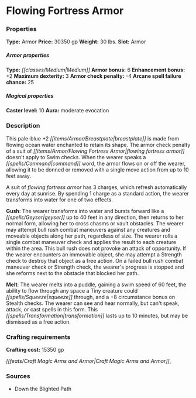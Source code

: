 ﻿---
Title: "Flowing Fortress Armor"
Type: "Armor"
Price: "30350 gp"
Weight: "30 lbs."
Slot: "Armor"
Armor properties Type: "Medium"
Armor bonus: "6"
Enhancement bonus: "+2"
Maximum dexterity: "3"
Armor check penalty: "-4"
Arcane spell failure chance: "25"
Caster level: "10"
Aura: "moderate evocation"
Description: |
  "This pale-blue _+2 breastplate_ is made from flowing ocean water enchanted to retain its shape. The armor check penalty of a suit of _flowing fortress armor_ doesn't apply to Swim checks. When the wearer speaks a command word, the armor flows on or off the wearer, allowing it to be donned or removed with a single move action from up to 10 feet away.
  A suit of _flowing fortress armor_ has 3 charges, which refresh automatically every day at sunrise. By spending 1 charge as a standard action, the wearer transforms into water for one of two effects.
  **Gush**: The wearer transforms into water and bursts forward like a geyser up to 40 feet in any direction, then returns to her normal form, allowing her to cross chasms or vault obstacles. The wearer may attempt bull rush combat maneuvers against any creatures and moveable objects along her path, regardless of size. The wearer rolls a single combat maneuver check and applies the result to each creature within the area. This bull rush does not provoke an attack of opportunity. If the wearer encounters an immovable object, she may attempt a Strength check to destroy that object as a free action. On a failed bull rush combat maneuver check or Strength check, the wearer's progress is stopped and she reforms next to the obstacle that blocked her path.
  **Melt**: The wearer melts into a puddle, gaining a swim speed of 60 feet, the ability to flow through any space a Tiny creature could squeeze through, and a +8 circumstance bonus on Stealth checks. The wearer can see and hear normally, but can't speak, attack, or cast spells in this form. This transformation lasts up to 10 minutes, but may be dismissed as a free action."
Crafting cost: "15350 gp"
Sources: "['Down the Blighted Path']"
---

# Flowing Fortress Armor

### Properties

**Type:** Armor **Price:** 30350 gp **Weight:** 30 lbs. **Slot:** Armor

##### Armor properties

**Type:** _[[classes/Medium|Medium]]_ **Armor bonus:** 6 **Enhancement bonus:** +2 **Maximum dexterity:** 3 **Armor check penalty:** -4 **Arcane spell failure chance:** 25

##### Magical properties

**Caster level:** 10 **Aura:** moderate evocation

### Description

This pale-blue +2 _[[items/Armor/Breastplate|breastplate]]_ is made from flowing ocean water enchanted to retain its shape. The armor check penalty of a suit of _[[items/Armor/Flowing Fortress Armor|flowing fortress armor]]_ doesn't apply to Swim checks. When the wearer speaks a _[[spells/Command|command]]_ word, the armor flows on or off the wearer, allowing it to be donned or removed with a single move action from up to 10 feet away.

A suit of _flowing fortress armor_ has 3 charges, which refresh automatically every day at sunrise. By spending 1 charge as a standard action, the wearer transforms into water for one of two effects.

**Gush**: The wearer transforms into water and bursts forward like a _[[spells/Geyser|geyser]]_ up to 40 feet in any direction, then returns to her normal form, allowing her to cross chasms or vault obstacles. The wearer may attempt bull rush combat maneuvers against any creatures and moveable objects along her path, regardless of size. The wearer rolls a single combat maneuver check and applies the result to each creature within the area. This bull rush does not provoke an attack of opportunity. If the wearer encounters an immovable object, she may attempt a Strength check to destroy that object as a free action. On a failed bull rush combat maneuver check or Strength check, the wearer's progress is stopped and she reforms next to the obstacle that blocked her path.

**Melt**: The wearer melts into a puddle, gaining a swim speed of 60 feet, the ability to flow through any space a Tiny creature could _[[spells/Squeeze|squeeze]]_ through, and a +8 circumstance bonus on Stealth checks. The wearer can see and hear normally, but can't speak, attack, or cast spells in this form. This _[[spells/Transformation|transformation]]_ lasts up to 10 minutes, but may be dismissed as a free action.

### Crafting requirements

**Crafting cost:** 15350 gp

_[[feats/Craft Magic Arms and Armor|Craft Magic Arms and Armor]]_,

### Sources

* Down the Blighted Path